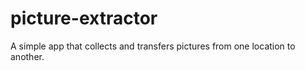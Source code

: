 # picture-extractor
A simple app that collects and transfers pictures from one location to another.
